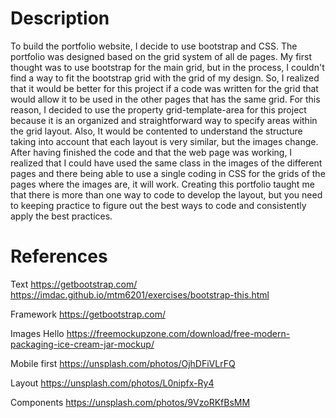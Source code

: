# Description

To build the portfolio website, I decide to use bootstrap and CSS. The portfolio was designed based on the grid system of all de pages. My first thought was to use bootstrap for the main grid, but in the process, I couldn't find a way to fit the bootstrap grid with the grid of my design. So, I realized that it would be better for this project if a code was written for the grid that would allow it to be used in the other pages that has the same grid. For this reason, I decided to use the property grid-template-area for this project because it is an organized and straightforward way to specify areas within the grid layout. Also, It would be contented to understand the structure taking into account that each layout is very similar, but the images change. After having finished the code and that the web page was working, I realized that I could have used the same class in the images of the different pages and there being able to use a single coding in CSS for the grids of the pages where the images are, it will work. Creating this portfolio taught me that there is more than one way to code to develop the layout, but you need to keeping practice to figure out the best ways to code and consistently apply the best practices.

# References
Text
https://getbootstrap.com/
https://imdac.github.io/mtm6201/exercises/bootstrap-this.html

Framework
https://getbootstrap.com/

Images
Hello
https://freemockupzone.com/download/free-modern-packaging-ice-cream-jar-mockup/

Mobile first
https://unsplash.com/photos/OjhDFiVLrFQ

Layout
https://unsplash.com/photos/L0nipfx-Ry4

Components
https://unsplash.com/photos/9VzoRKfBsMM
